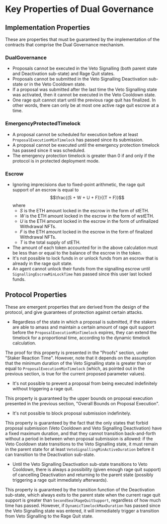 # Key Properties of Dual Governance

## Implementation Properties

These are properties that must be guaranteed by the implementation of the contracts that comprise the Dual Governance mechanism.

### DualGovernance

* Proposals cannot be executed in the Veto Signalling (both parent state and Deactivation sub-state) and Rage Quit states.
* Proposals cannot be submitted in the Veto Signalling Deactivation sub-state or in the Veto Cooldown state.
* If a proposal was submitted after the last time the Veto Signalling state was activated, then it cannot be executed in the Veto Cooldown state.
* One rage quit cannot start until the previous rage quit has finalized. In other words, there can only be at most one active rage quit escrow at a time.

### EmergencyProtectedTimelock

* A proposal cannot be scheduled for execution before at least `ProposalExecutionMinTimelock` has passed since its submission.
* A proposal cannot be executed until the emergency protection timelock has passed since it was scheduled.
* The emergency protection timelock is greater than 0 if and only if the protocol is in protected deployment mode.

### Escrow

* Ignoring imprecisions due to fixed-point arithmetic, the rage quit support of an escrow is equal to $$\frac{(S + W + U + F)}{(T + F)}$$ where
    * $S$ is the ETH amount locked in the escrow in the form of stETH.
    * $W$ is the ETH amount locked in the escrow in the form of wstETH.
    * $U$ is the ETH amount locked in the escrow in the form of unfinalized Withdrawal NFTs.
    * $F$ is the ETH amount locked in the escrow in the form of finalized Withdrawal NFTs.
    * $T$ is the total supply of stETH.
* The amount of each token accounted for in the above calculation must be less than or equal to the balance of the escrow in the token.
* It's not possible to lock funds in or unlock funds from an escrow that is already in the rage quit state.
* An agent cannot unlock their funds from the signalling escrow until `SignallingEscrowMinLockTime` has passed since this user last locked funds.

## Protocol Properties

These are emergent properties that are derived from the design of the protocol, and give guarantees of protection against certain attacks.

* Regardless of the state in which a proposal is submitted, if the stakers are able to amass and maintain a certain amount of rage quit support before the `ProposalExecutionMinTimelock` expires, they can extend the timelock for a proportional time, according to the dynamic timelock calculation.

The proof for this property is presented in the "Proofs" section, under "Staker Reaction Time". However, note that it depends on the assumption that the minimum duration of the Veto Signalling state is greater than or equal to `ProposalExecutionMinTimelock` (which, as pointed out in the previous section, is true for the current proposed parameter values).

* It's not possible to prevent a proposal from being executed indefinitely without triggering a rage quit.

This property is guaranteed by the upper bounds on proposal execution presented in the previous section, "Overall Bounds on Proposal Execution".

* It's not possible to block proposal submission indefinitely.

This property is guaranteed by the fact that the only states that forbid proposal submission (Veto Cooldown and Veto Signalling Deactivation) have a fixed maximum duration, and that they cannot transition back-and-forth without a period in between when proposal submission is allowed: if the Veto Cooldown state transitions to the Veto Signalling state, it must remain in the parent state for at least `VetoSignallingMinActiveDuration` before it can transition to the Deactivation sub-state.

* Until the Veto Signalling Deactivation sub-state transitions to Veto Cooldown, there is always a possibility (given enough rage quit support) of cancelling Deactivation and returning to the parent state (possibly triggering a rage quit immediately afterwards).

This property is guaranteed by the transition function of the Deactivation sub-state, which always exits to the parent state when the current rage quit support is greater than `SecondSealRageQuitSupport`, regardless of how much time has passed. However, if `DynamicTimelockMaxDuration` has passed since the Veto Signalling state was entered, it will immediately trigger a transition from Veto Signalling to the Rage Quit state.
